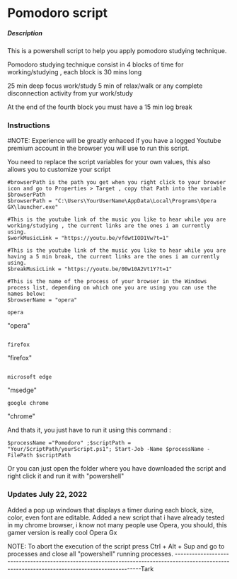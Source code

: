 # Pomodoro script

##### Description
This is a powershell script to help you apply pomodoro studying technique.

Pomodoro studying technique consist in 4 blocks of time for working/studying , each block is 30 mins long

25 min deep focus work/study
5 min of relax/walk or any complete disconnection activity from yur work/study

At the end of the fourth block you must have a 15 min log break



### Instructions

#NOTE: Experience will be greatly enhaced if you have a logged Youtube premium account in the browser you will use to run this script.

You need to replace the script variables for your own values, this also allows you to customize your script
```
#browserPath is the path you get when you right click to your browser icon and go to Properties > Target , copy that Path into the variable $browserPath
$browserPath = "C:\Users\YourUserName\AppData\Local\Programs\Opera GX\launcher.exe"

#This is the youtube link of the music you like to hear while you are working/studying , the current links are the ones i am currently using.
$workMusicLink = "https://youtu.be/vfdwtIOD1Vw?t=1"

#This is the youtube link of the music you like to hear while you are having a 5 min break, the current links are the ones i am currently using.
$breakMusicLink = "https://youtu.be/00w10A2Vt1Y?t=1"

#This is the name of the process of your browser in the Windows process list, depending on which one you are using you can use the names below:
$browserName = "opera"

opera
```
"opera"
```

firefox
```
“firefox"
```

microsoft edge  
```
"msedge"
```
google chrome 
```
"chrome"


And thats it, you just have to run it using this command :

```
$processName ="Pomodoro" ;$scriptPath = "Your/ScriptPath/yourScript.ps1"; Start-Job -Name $processName -FilePath $scriptPath
```

Or you can just open the folder where you have downloaded the script and right click it and run it with "powershell"

### Updates July 22, 2022

Added a pop up windows that displays a timer during each block, size, color, even font are editable.
Added a new script that i have already tested in my chrome browser, i know not many people use Opera, you should, this gamer version is really cool Opera Gx

NOTE: To abort the execution of the script press Ctrl + Alt + Sup and go to processes and close all "powershell" running processes.
------------------------------------------------------------------------------------------------------------------------------------------------Tark
